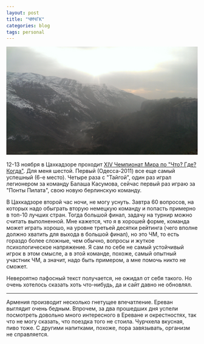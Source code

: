 ```yaml
---
layout: post
title: "ЧМЧГК"
categories: blog
tags: personal
---
```

![](/images/armenia.jpg)

12-13 ноября в Цахкадзоре проходит [XIV Чемпионат Мира по "Что? Где? Когда"](http://worldchamp.chgk.info/). Для меня шестой. Первый (Одесса-2011) все еще самый успешный (6-е место). Четыре раза с "Тайгой", один раз играл легионером за команду Балаша Касумова, сейчас первый раз играю за "Понты Пилата", свою новую берлинскую команду.

В Цахкадзоре второй час ночи, не могу уснуть. Завтра 60 вопросов, на которых надо обыграть вторую немецкую команду и попасть примерно в топ-10 лучших стран. Тогда большой финал, задачу на турнир можно считать выполненной. Мне кажется, что я в хорошей форме, команда может играть хорошо, на уровне третьей десятки рейтинга (чего вполне должно хватить для выхода в большой финал), но это ЧМ, то есть гораздо более сложные, чем обычно, вопросы и жуткое психологическое напряжение. Я сам по себе не самый устойчивый игрок в этом смысле, а в этой команде, похоже, самый опытный участник ЧМ, а значит, надо быть примером, а мне помочь никто не сможет. 

Невероятно пафосный текст получается, не ожидал от себя такого. Но очень хотелось сказать хоть что-нибудь, да и сайт давно не обновлял. 

-----------

Армения производит несколько гнетущее впечатление. Ереван выглядит очень бедным. Впрочем, за два прошедших дня успели посмотреть довольно много интересного в Ереване и окрестностях, так что не могу сказать, что поездка того не стоила. Чурчхела вкусная, пиво тоже. С другими напитками, похоже, пора завязывать, организм не справляется. 